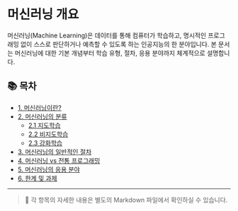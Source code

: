 # 머신러닝 개요

머신러닝(Machine Learning)은 데이터를 통해 컴퓨터가 학습하고, 명시적인 프로그래밍 없이 스스로 판단하거나 예측할 수 있도록 하는 인공지능의 한 분야입니다. 본 문서는 머신러닝에 대한 기본 개념부터 학습 유형, 절차, 응용 분야까지 체계적으로 설명합니다.

## 📚 목차
- [1. 머신러닝이란?](./01_머신러닝이란.md)
- [2. 머신러닝의 분류](./02_머신러닝의_분류.md)
  - [2.1 지도학습](./02_1_지도학습.md)
  - [2.2 비지도학습](./02_2_비지도학습.md)
  - [2.3 강화학습](./02_3_강화학습.md)
- [3. 머신러닝의 일반적인 절차](#3-머신러닝의-일반적인-절차)
- [4. 머신러닝 vs 전통 프로그래밍](#4-머신러닝-vs-전통-프로그래밍)
- [5. 머신러닝의 응용 분야](#5-머신러닝의-응용-분야)
- [6. 한계 및 과제](#6-한계-및-과제)

---

> 📌 각 항목의 자세한 내용은 별도의 Markdown 파일에서 확인하실 수 있습니다.
